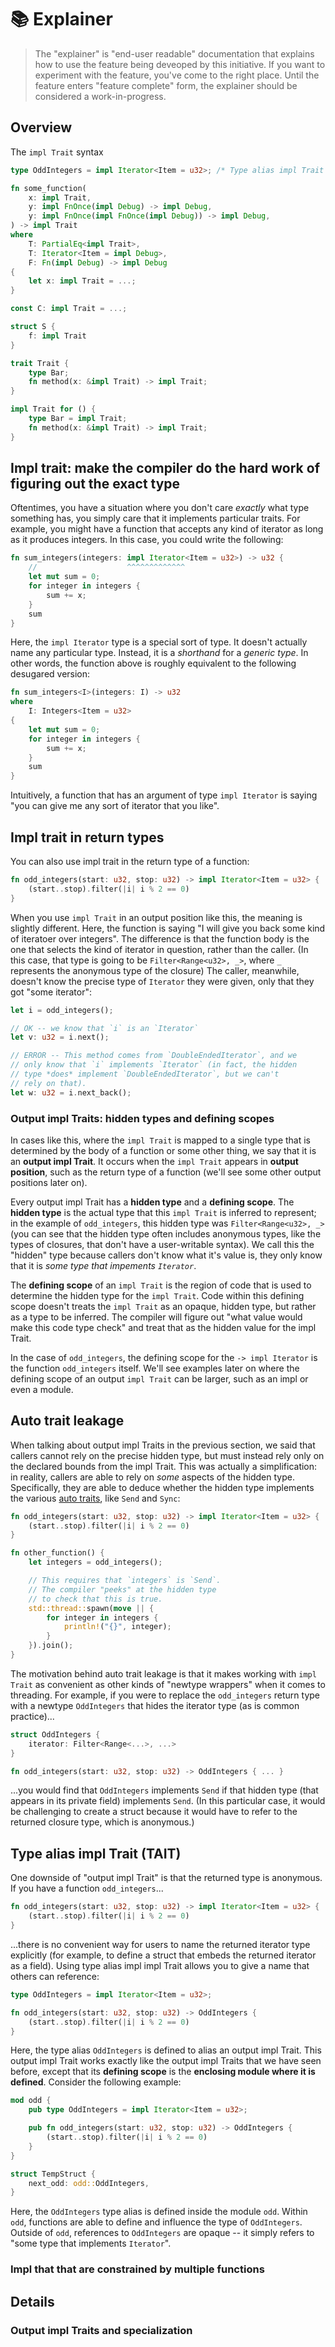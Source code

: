 # 📚 Explainer

> The "explainer" is "end-user readable" documentation that explains how to use the feature being deveoped by this initiative.
> If you want to experiment with the feature, you've come to the right place.
> Until the feature enters "feature complete" form, the explainer should be considered a work-in-progress.

## Overview

The `impl Trait` syntax 

```rust
type OddIntegers = impl Iterator<Item = u32>; /* Type alias impl Trait */

fn some_function(
    x: impl Trait,
    y: impl FnOnce(impl Debug) -> impl Debug,
    y: impl FnOnce(impl FnOnce(impl Debug)) -> impl Debug,
) -> impl Trait 
where
    T: PartialEq<impl Trait>,
    T: Iterator<Item = impl Debug>,
    F: Fn(impl Debug) -> impl Debug
{
    let x: impl Trait = ...;
}

const C: impl Trait = ...;

struct S {
    f: impl Trait
}

trait Trait {
    type Bar;
    fn method(x: &impl Trait) -> impl Trait;
}

impl Trait for () {
    type Bar = impl Trait;
    fn method(x: &impl Trait) -> impl Trait;
}
```

## Impl trait: make the compiler do the hard work of figuring out the exact type

Oftentimes, you have a situation where you don't care *exactly* what type something has, you simply care that it implements particular traits. For example, you might have a function that accepts any kind of iterator as long as it produces integers. In this case, you could write the following:

```rust
fn sum_integers(integers: impl Iterator<Item = u32>) -> u32 {
    //                    ^^^^^^^^^^^^^
    let mut sum = 0;
    for integer in integers {
        sum += x;
    }
    sum
}
```

Here, the `impl Iterator` type is a special sort of type. It doesn't actually name any particular type. Instead, it is a *shorthand* for a *generic type*. In other words, the function above is roughly equivalent to the following desugared version:

```rust
fn sum_integers<I>(integers: I) -> u32
where
    I: Integers<Item = u32>
{
    let mut sum = 0;
    for integer in integers {
        sum += x;
    }
    sum
}
```

Intuitively, a function that has an argument of type `impl Iterator` is saying "you can give me any sort of iterator that you like".

## Impl trait in return types

You can also use impl trait in the return type of a function:

```rust
fn odd_integers(start: u32, stop: u32) -> impl Iterator<Item = u32> {
    (start..stop).filter(|i| i % 2 == 0)
}
```

When you use `impl Trait` in an output position like this, the meaning is slightly different. Here, the function is saying "I will give you back some kind of iteratoer over integers". The difference is that the function body is the one that selects the kind of iterator in question, rather than the caller. (In this case, that type is going to be `Filter<Range<u32>, _>`, where `_` represents the anonymous type of the closure) The caller, meanwhile, doesn't know the precise type of `Iterator` they were given, only that they got "some iterator":

```rust
let i = odd_integers();

// OK -- we know that `i` is an `Iterator`
let v: u32 = i.next();

// ERROR -- This method comes from `DoubleEndedIterator`, and we
// only know that `i` implements `Iterator` (in fact, the hidden
// type *does* implement `DoubleEndedIterator`, but we can't
// rely on that).
let w: u32 = i.next_back(); 
```

### Output impl Traits: hidden types and defining scopes

In cases like this, where the `impl Trait` is mapped to a single type that is determined by the body of a function or some other thing, we say that it is an **output impl Trait**. It occurs when the `impl Trait` appears in **output position**, such as the return type of a function (we'll see some other output positions later on).

Every output impl Trait has a **hidden type** and a **defining scope**. The **hidden type** is the actual type that this `impl Trait` is inferred to represent; in the example of `odd_integers`, this hidden type was `Filter<Range<u32>, _>` (you can see that the hidden type often includes anonymous types, like the types of closures, that don't have a user-writable syntax). We call this the "hidden" type because callers don't know what it's value is, they only know that it is *some type that impements `Iterator`*. 

The **defining scope** of an `impl Trait` is the region of code that is used to determine the hidden type for the `impl Trait`. Code within this defining scope doesn't treats the `impl Trait` as an opaque, hidden type, but rather as a type to be inferred. The compiler will figure out "what value would make this code type check" and treat that as the hidden value for the impl Trait.

In the case of `odd_integers`, the defining scope for the `-> impl Iterator` is the function `odd_integers` itself. We'll see examples later on where the defining scope of an output `impl Trait` can be larger, such as an impl or even a module.

## Auto trait leakage

When talking about output impl Traits in the previous section, we said that callers cannot rely on the precise hidden type, but must instead rely only on the declared bounds from the impl Trait. This was actually a simplification: in reality, callers are able to rely on *some* aspects of the hidden type. Specifically, they are able to deduce whether the hidden type implements the various [auto traits], like `Send` and `Sync`:

[auto traits]: https://doc.rust-lang.org/nightly/reference/special-types-and-traits.html#auto-traits

```rust
fn odd_integers(start: u32, stop: u32) -> impl Iterator<Item = u32> {
    (start..stop).filter(|i| i % 2 == 0)
}

fn other_function() {
    let integers = odd_integers();

    // This requires that `integers` is `Send`.
    // The compiler "peeks" at the hidden type
    // to check that this is true.
    std::thread::spawn(move || {
        for integer in integers {
            println!("{}", integer);
        }
    }).join();
}
```

The motivation behind auto trait leakage is that it makes working with `impl Trait` as convenient as other kinds of "newtype wrappers" when it comes to threading. For example, if you were to replace the `odd_integers` return type with a newtype `OddIntegers` that hides the iterator type (as is common practice)...

```rust
struct OddIntegers {
    iterator: Filter<Range<...>, ...>
}

fn odd_integers(start: u32, stop: u32) -> OddIntegers { ... }
```

...you would find that `OddIntegers` implements `Send` if that hidden type (that appears in its private field) implements `Send`. (In this particular case, it would be challenging to create a struct because it would have to refer to the returned closure type, which is anonymous.)

## Type alias impl Trait (TAIT)

One downside of "output impl Trait" is that the returned type is anonymous. If you have a function `odd_integers`...

```rust
fn odd_integers(start: u32, stop: u32) -> impl Iterator<Item = u32> {
    (start..stop).filter(|i| i % 2 == 0)
}
```

...there is no convenient way for users to name the returned iterator type explicitly (for example, to define a struct that embeds the returned iterator as a field). Using type alias impl impl Trait allows you to give a name that others can reference:

```rust
type OddIntegers = impl Iterator<Item = u32>;

fn odd_integers(start: u32, stop: u32) -> OddIntegers {
    (start..stop).filter(|i| i % 2 == 0)
}
```

Here, the type alias `OddIntegers` is defined to alias an output impl Trait. This output impl Trait works exactly like the output impl Traits that we have seen before, except that its **defining scope** is the **enclosing module where it is defined**. Consider the following example:

```rust
mod odd {
    pub type OddIntegers = impl Iterator<Item = u32>;

    pub fn odd_integers(start: u32, stop: u32) -> OddIntegers {
        (start..stop).filter(|i| i % 2 == 0)
    }
}

struct TempStruct {
    next_odd: odd::OddIntegers,
}
```

Here, the `OddIntegers` type alias is defined inside the module `odd`. Within `odd`, functions are able to define and influence the type of `OddIntegers`. Outside of `odd`, references to `OddIntegers` are opaque -- it simply refers to "some type that implements `Iterator`".

### Impl that that are constrained by multiple functions

### 


## Details

### Output impl Traits and specialization

